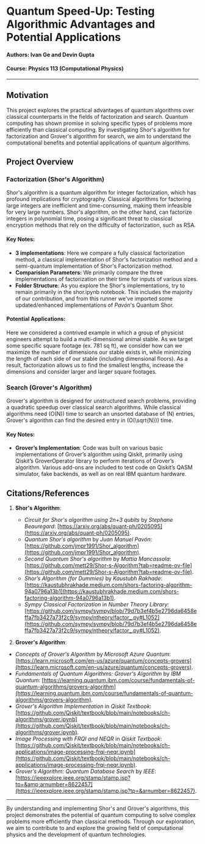 # Quantum Speed-Up: Testing Algorithmic Advantages and Potential Applications

#### Authors: Ivan Ge and Devin Gupta

#### Course: Physics 113 (Computational Physics)

---

## Motivation

This project explores the practical advantages of quantum algorithms over classical counterparts in the fields of factorization and search. Quantum computing has shown promise in solving specific types of problems more efficiently than classical computing. By investigating Shor's algorithm for factorization and Grover's algorithm for search, we aim to understand the computational benefits and potential applications of quantum algorithms.

## Project Overview

### Factorization (Shor's Algorithm)

Shor's algorithm is a quantum algorithm for integer factorization, which has profound implications for cryptography. Classical algorithms for factoring large integers are inefficient and time-consuming, making them infeasible for very large numbers. Shor's algorithm, on the other hand, can factorize integers in polynomial time, posing a significant threat to classical encryption methods that rely on the difficulty of factorization, such as RSA.

#### Key Notes:

- **3 implementations**: Here we compare a fully classical factorization method, a classical implementation of Shor's factorization method and a semi-quantum implementation of Shor's Factorization method.
- **Comparision Parameters:** We primarily compare the three implementations of factorization on their time for inputs of various sizes.
- **Folder Structure**: As you explore the Shor's implementations, try to remain primarily in the shor.ipynb notebook. This includes the majority of our contribution, and from this runner we've imported some updated/enhanced implementations of *Pavón*'s Quantum Shor.

#### Potential Applications:

Here we considered a contrived example in which a group of physicist engineers attempt to build a multi-dimensional animal stable. As we target some specific square footage (ex. 781 sq ft), we consider how can we maximize the number of dimensions our stable exists in, while minimizing the length of each side of our stable (including dimensional floors). As a result, factorization allows us to find the smallest lengths, increase the dimensions and consider larger and larger square footages.

### Search (Grover's Algorithm)

Grover's algorithm is designed for unstructured search problems, providing a quadratic speedup over classical search algorithms. While classical algorithms need \(O(N)\) time to search an unsorted database of \(N\) entries, Grover's algorithm can find the desired entry in \(O(\sqrt{N})\) time.

#### Key Notes:

* **Grover’s Implementation**: Code was built on various basic implementations of Grover’s algorithm using Qiskit, primarily using Qiskit’s GroverOperator library to perform iterations of Grover’s algorithm. Various add-ons are included to test code on Qiskit’s QASM simulator, fake backends, as well as on real IBM quantum hardware.

## Citations/References

1. **Shor's Algorithm**:

   - *Circuit for Shor's algorithm using 2n+3 qubits* by *Stephane Beauregard*: [https://arxiv.org/abs/quant-ph/0205095](https://arxiv.org/abs/quant-ph/0205095).
   - *Quantum Shor's algorithm* by *Juan Manuel Pavón*: [https://github.com/jmpr1991/Shor_algorithm](https://github.com/jmpr1991/Shor_algorithm).
   - *Second Quantum Shor's algorithm* by *Mattia Mancassola*: [https://github.com/mett29/Shor-s-Algorithm?tab=readme-ov-file](https://github.com/mett29/Shor-s-Algorithm?tab=readme-ov-file).
   - *Shor’s Algorithm (for Dummies)* by *Kaustubh Rakhade*: [https://kaustubhrakhade.medium.com/shors-factoring-algorithm-94a0796a13b1](https://kaustubhrakhade.medium.com/shors-factoring-algorithm-94a0796a13b1).
   - *Sympy Classical Factorization* in *Number Theory Library*: [https://github.com/sympy/sympy/blob/79d7b3ef4b5e2796da6458effa7fb3427a73f2c9/sympy/ntheory/factor_.py#L1052](https://github.com/sympy/sympy/blob/79d7b3ef4b5e2796da6458effa7fb3427a73f2c9/sympy/ntheory/factor_.py#L1052).
2. **Grover's Algorithm**:

- *Concepts of Grover's Algorithm* by *Microsoft Azure Quantum*: [https://learn.microsoft.com/en-us/azure/quantum/concepts-grovers](https://learn.microsoft.com/en-us/azure/quantum/concepts-grovers).
- *Fundamentals of Quantum Algorithms: Grover's Algorithm* by *IBM Quantum*: [https://learning.quantum.ibm.com/course/fundamentals-of-quantum-algorithms/grovers-algorithm](https://learning.quantum.ibm.com/course/fundamentals-of-quantum-algorithms/grovers-algorithm).
- *Grover's Algorithm Implementation* in *Qiskit Textbook*: [https://github.com/Qiskit/textbook/blob/main/notebooks/ch-algorithms/grover.ipynb](https://github.com/Qiskit/textbook/blob/main/notebooks/ch-algorithms/grover.ipynb).
- *Image Processing with FRQI and NEQR* in *Qiskit Textbook*: [https://github.com/Qiskit/textbook/blob/main/notebooks/ch-applications/image-processing-frqi-neqr.ipynb](https://github.com/Qiskit/textbook/blob/main/notebooks/ch-applications/image-processing-frqi-neqr.ipynb).
- *Grover’s Algorithm: Quantum Database Search* by *IEEE*: [https://ieeexplore.ieee.org/stamp/stamp.jsp?tp=&amp;arnumber=8622457](https://ieeexplore.ieee.org/stamp/stamp.jsp?tp=&arnumber=8622457).

---

By understanding and implementing Shor's and Grover's algorithms, this project demonstrates the potential of quantum computing to solve complex problems more efficiently than classical methods. Through our exploration, we aim to contribute to and explore the growing field of computational physics and the development of quantum technologies.
